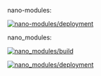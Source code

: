 nano-modules:

<!-- [![nano-modules/build](https://github.com/M9J/nano-modules/actions/workflows/actions.yml/badge.svg)](https://github.com/M9J/nano-modules/actions/workflows/actions.yml) -->

[![nano-modules/deployment](https://github.com/M9J/nano-modules/actions/workflows/pages/pages-build-deployment/badge.svg)](https://github.com/M9J/nano-modules/actions/workflows/pages/pages-build-deployment)

nano_modules:

[![nano_modules/build](https://github.com/M9J/nano_modules/actions/workflows/actions.yml/badge.svg)](https://github.com/M9J/nano_modules/actions/workflows/actions.yml)

[![nano_modules/deployment](https://github.com/M9J/nano_modules/actions/workflows/pages/pages-build-deployment/badge.svg)](https://github.com/M9J/nano_modules/actions/workflows/pages/pages-build-deployment)
